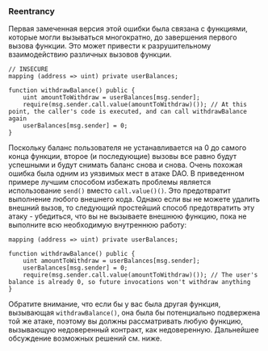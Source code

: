 ### Reentrancy
Первая замеченная версия этой ошибки была связана с функциями, которые могли вызываться многократно, до завершения первого вызова функции. Это может привести к разрушительному взаимодействию различных вызовов функции.

``` solidity 
// INSECURE
mapping (address => uint) private userBalances;

function withdrawBalance() public {
    uint amountToWithdraw = userBalances[msg.sender];
    require(msg.sender.call.value(amountToWithdraw)()); // At this point, the caller's code is executed, and can call withdrawBalance again
    userBalances[msg.sender] = 0;
}
```

Поскольку баланс пользователя не устанавливается на 0 до самого конца функции, второе (и последующие) вызовы все равно будут успешными и будут снимать баланс снова и снова. Очень похожая ошибка была одним из уязвимых мест в атаке DAO.
В приведенном примере лучшим способом избежать проблемы является использование `send()` вместо `call.value()()`. Это предотвратит выполнение любого внешнего кода.
Однако если вы не можете удалить внешний вызов, то следующий простейший способ предотвратить эту атаку - убедиться, что вы не вызываете внешнюю функцию, пока не выполните всю необходимую внутреннюю работу:

``` solidity
mapping (address => uint) private userBalances;

function withdrawBalance() public {
    uint amountToWithdraw = userBalances[msg.sender];
    userBalances[msg.sender] = 0;
    require(msg.sender.call.value(amountToWithdraw)()); // The user's balance is already 0, so future invocations won't withdraw anything
}
```

Обратите внимание, что если бы у вас была другая функция, вызывающая `withdrawBalance()`, она была бы потенциально подвержена той же атаке, поэтому вы должны рассматривать любую функцию, вызывающую недоверенный контракт, как недоверенную. Дальнейшее обсуждение возможных решений см. ниже.

